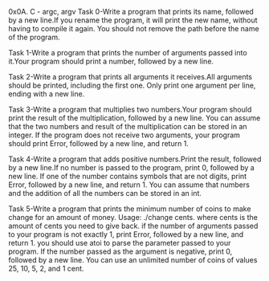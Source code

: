 0x0A. C - argc, argv
Task 0-Write a program that prints its name, followed by a new line.If you rename the program, it will print the new name, without having to compile it again.
You should not remove the path before the name of the program.

Task 1-Write a program that prints the number of arguments passed into it.Your program should print a number, followed by a new line.

Task 2-Write a program that prints all arguments it receives.All arguments should be printed, including the first one.
Only print one argument per line, ending with a new line.

Task 3-Write a program that multiplies two numbers.Your program should print the result of the multiplication, followed by a new line.
You can assume that the two numbers and result of the multiplication can be stored in an integer.
If the program does not receive two arguments, your program should print Error, followed by a new line, and return 1.

Task 4-Write a program that adds positive numbers.Print the result, followed by a new line.If no number is passed to the program, print 0, followed by a new line.
If one of the number contains symbols that are not digits, print Error, followed by a new line, and return 1.
You can assume that numbers and the addition of all the numbers can be stored in an int.

Task 5-Write a program that prints the minimum number of coins to make change for an amount of money.
Usage: ./change cents.
where cents is the amount of cents you need to give back.
if the number of arguments passed to your program is not exactly 1, print Error, followed by a new line, and return 1.
you should use atoi to parse the parameter passed to your program.
If the number passed as the argument is negative, print 0, followed by a new line.
You can use an unlimited number of coins of values 25, 10, 5, 2, and 1 cent.
